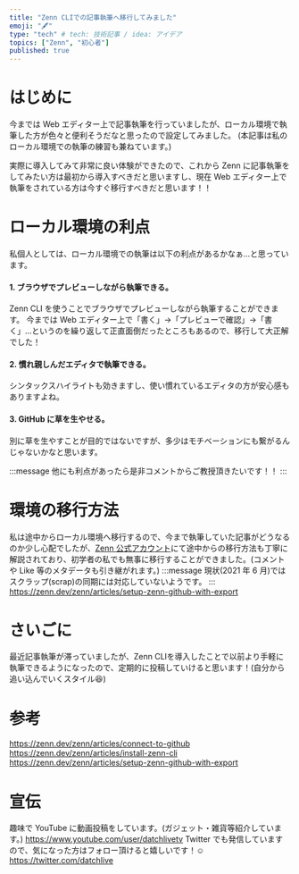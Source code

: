 ```yaml
---
title: "Zenn CLIでの記事執筆へ移行してみました"
emoji: "🖋"
type: "tech" # tech: 技術記事 / idea: アイデア
topics: ["Zenn", "初心者"]
published: true
---
```


# はじめに

今までは Web エディター上で記事執筆を行っていましたが、ローカル環境で執筆した方が色々と便利そうだなと思ったので設定してみました。
(本記事は私のローカル環境での執筆の練習も兼ねています。)

実際に導入してみて非常に良い体験ができたので、これから Zenn に記事執筆をしてみたい方は最初から導入すべきだと思いますし、現在 Web エディター上で執筆をされている方は今すぐ移行すべきだと思います！！

# ローカル環境の利点

私個人としては、ローカル環境での執筆は以下の利点があるかなぁ...と思っています。

#### 1. ブラウザでプレビューしながら執筆できる。

Zenn CLI を使うことでブラウザでプレビューしながら執筆することができます。
今までは Web エディター上で「書く」→「プレビューで確認」→「書く」…というのを繰り返して正直面倒だったところもあるので、移行して大正解でした！

#### 2. 慣れ親しんだエディタで執筆できる。

シンタックスハイライトも効きますし、使い慣れているエディタの方が安心感もありますよね。

#### 3. GitHub に草を生やせる。

別に草を生やすことが目的ではないですが、多少はモチベーションにも繋がるんじゃないかなと思います。

:::message
他にも利点があったら是非コメントからご教授頂きたいです！！
:::

# 環境の移行方法

私は途中からローカル環境へ移行するので、今まで執筆していた記事がどうなるのか少し心配でしたが、[Zenn 公式アカウント](https://zenn.dev/zenn)にて途中からの移行方法も丁寧に解説されており、初学者の私でも無事に移行することができました。(コメントや Like 等のメタデータも引き継がれます。)
:::message
現状(2021 年 6 月)ではスクラップ(scrap)の同期には対応していないようです。
:::
https://zenn.dev/zenn/articles/setup-zenn-github-with-export

# さいごに

最近記事執筆が滞っていましたが、Zenn CLIを導入したことで以前より手軽に執筆できるようになったので、定期的に投稿していけると思います！(自分から追い込んでいくスタイル😆)

# 参考

https://zenn.dev/zenn/articles/connect-to-github
https://zenn.dev/zenn/articles/install-zenn-cli
https://zenn.dev/zenn/articles/setup-zenn-github-with-export

# 宣伝

趣味で YouTube に動画投稿をしています。(ガジェット・雑貨等紹介しています。)
https://www.youtube.com/user/datchlivetv
Twitter でも発信していますので、気になった方はフォロー頂けると嬉しいです！☺️
https://twitter.com/datchlive
